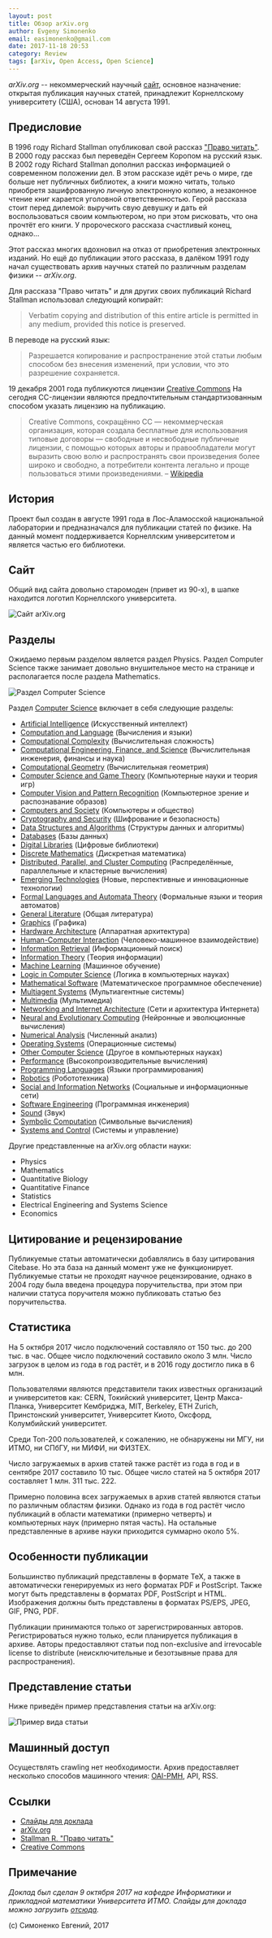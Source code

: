 ```yaml
---
layout: post
title: Обзор arXiv.org
author: Evgeny Simonenko
email: easimonenko@gmail.com
date: 2017-11-18 20:53
category: Review
tags: [arXiv, Open Access, Open Science]
---
```


*arXiv.org* -- некоммерческий научный [сайт](https://arxiv.org),
основное назначение: открытая публикация научных статей, принадлежит
Корнеллскому университету (США), основан 14 августа 1991.

<!-- end-of-lead -->

Предисловие
-----------

В 1996 году Richard Stallman опубликовал свой рассказ ["Право
читать"](https://www.gnu.org/philosophy/right-to-read.ru.html). В 2000
году рассказ был переведён Сергеем Коропом на русский язык. В 2002 году
Richard Stallman дополнил рассказ информацией о современном положении
дел. В этом рассказе идёт речь о мире, где больше нет публичных
библиотек, а книги можно читать, только приобретя зашифрованную личную
электронную копию, а незаконное чтение книг карается уголовной
ответственностью. Герой рассказа стоит перед дилемой: выручить свую
девушку и дать ей воспользоваться своим компьютером, но при этом
рисковать, что она прочтёт его книги. У пророческого рассказа счастливый
конец, однако...

Этот рассказ многих вдохновил на отказ от приобретения электронных
изданий. Но ещё до публикации этого рассказа, в далёком 1991 году начал
существовать архив научных статей по различным разделам физики --
*arXiv.org*.

Для рассказа "Право читать" и для других своих публикаций Richard
Stallman использовал следующий копирайт:

> Verbatim copying and distribution of this entire article is permitted
> in any medium, provided this notice is preserved.

В переводе на русский язык:

> Разрешается копирование и распространение этой статьи любым способом
> без внесения изменений, при условии, что это разрешение сохраняется.

19 декабря 2001 года публикуются лицензии [Creative
Commons](http://creativecommons.org/) На сегодня CC-лицензии являются
предпочтительным стандартизованным способом указать лицензию на
публикацию.

> Creative Commons, сокращённо CC — некоммерческая организация, которая
> создала бесплатные для использования типовые договоры — свободные и
> несвободные публичные лицензии, с помощью которых авторы и
> правообладатели могут выразить свою волю и распространять свои
> произведения более широко и свободно, а потребители контента легально
> и проще пользоваться этими произведениями. –
> [Wikipedia](https://ru.wikipedia.org/wiki/Creative_Commons)

История
-------

Проект был создан в августе 1991 года в Лос-Аламосской национальной
лаборатории и предназначался для публикации статей по физике. На данный
момент поддерживается Корнеллским университетом и является частью его
библиотеки.

Сайт
----

Общий вид сайта довольно старомоден (привет из 90-х), в шапке находится
логотип Корнеллского университета.

![Сайт arXiv.org](/images/arxiv.org-site.png "Сайт arXiv.org")

Разделы
-------

Ожидаемо первым разделом является раздел Physics. Раздел Computer
Science также занимает довольно внушительное место на странице и
располагается после раздела Mathematics.

![Раздел Computer Science](/images/arxiv.org-computer_science.png
"Раздел Computer Science")

Раздел [Computer Science](http://arxiv.org/corr) включает в себя
следующие разделы:

- [Artificial Intelligence](https://arxiv.org/list/cs.AI/recent)
  (Искусственный интеллект)
- [Computation and Language](https://arxiv.org/list/cs.CL/recent)
  (Вычисления и языки)
- [Computational Complexity](https://arxiv.org/list/cs.CC/recent)
  (Вычислительная сложность)
- [Computational Engineering, Finance, and Science](https://arxiv.org/list/cs.CE/recent)
  (Вычислительная инженерия, финансы и наука)
- [Computational Geometry](https://arxiv.org/list/cs.CG/recent)
  (Вычислительная геометрия)
- [Computer Science and Game Theory](https://arxiv.org/list/cs.GT/recent)
  (Компьютерные науки и теория игр)
- [Computer Vision and Pattern Recognition](https://arxiv.org/list/cs.CV/recent)
  (Компьютерное зрение и распознавание образов)
- [Computers and Society](https://arxiv.org/list/cs.CY/recent)
  (Компьютеры и общество)
- [Cryptography and Security](https://arxiv.org/list/cs.CR/recent)
  (Шифрование и безопасность)
- [Data Structures and Algorithms](https://arxiv.org/list/cs.DS/recent)
  (Структуры данных и алгоритмы)
- [Databases](https://arxiv.org/list/cs.DB/recent) (Базы данных)
- [Digital Libraries](https://arxiv.org/list/cs.DL/recent)
  (Цифровые библиотеки)
- [Discrete Mathematics](https://arxiv.org/list/cs.DM/recent)
  (Дискретная математика)
- [Distributed, Parallel, and Cluster Computing](https://arxiv.org/list/cs.DC/recent)
  (Распределённые, параллельные и кластерные вычисления)
- [Emerging Technologies](https://arxiv.org/list/cs.ET/recent)
  (Новые, перспективные и инновационные технологии)
- [Formal Languages and Automata Theory](https://arxiv.org/list/cs.FL/recent)
  (Формальные языки и теория автоматов)
- [General Literature](https://arxiv.org/list/cs.GL/recent)
  (Общая литература)
- [Graphics](https://arxiv.org/list/cs.GR/recent) (Графика)
- [Hardware Architecture](https://arxiv.org/list/cs.AR/recent)
  (Аппаратная архитектура)
- [Human-Computer Interaction](https://arxiv.org/list/cs.HC/recent)
  (Человеко-машинное взаимодействие)
- [Information Retrieval](https://arxiv.org/list/cs.IR/recent)
  (Информационный поиск)
- [Information Theory](https://arxiv.org/list/cs.IT/recent)
  (Теория информации)
- [Machine Learning](https://arxiv.org/list/cs.LG/recent)
  (Машинное обучение)
- [Logic in Computer Science](https://arxiv.org/list/cs.LO/recent)
  (Логика в компьютерных науках)
- [Mathematical Software](https://arxiv.org/list/cs.MS/recent)
  (Математическое программное обеспечение)
- [Multiagent Systems](https://arxiv.org/list/cs.MA/recent)
  (Мультиагентные системы)
- [Multimedia](https://arxiv.org/list/cs.MM/recent) (Мультимедиа)
- [Networking and Internet Architecture](https://arxiv.org/list/cs.NI/recent)
  (Сети и архитектура Интернета)
- [Neural and Evolutionary Computing](https://arxiv.org/list/cs.NE/recent)
  (Нейронные и эволюционные вычисления)
- [Numerical Analysis](https://arxiv.org/list/cs.NA/recent)
  (Численный анализ)
- [Operating Systems](https://arxiv.org/list/cs.OS/recent)
  (Операционные системы)
- [Other Computer Science](https://arxiv.org/list/cs.OH/recent)
  (Другое в компьютерных науках)
- [Performance](https://arxiv.org/list/cs.PF/recent)
  (Высокопроизводительные вычисления)
- [Programming Languages](https://arxiv.org/list/cs.PL/recent)
  (Языки программирования)
- [Robotics](https://arxiv.org/list/cs.RO/recent) (Робототехника)
- [Social and Information Networks](https://arxiv.org/list/cs.SI/recent)
  (Социальные и информационные сети)
- [Software Engineering](https://arxiv.org/list/cs.SE/recent)
  (Программная инженерия)
- [Sound](https://arxiv.org/list/cs.SD/recent) (Звук)
- [Symbolic Computation](https://arxiv.org/list/cs.SC/recent)
  (Символьные вычисления)
- [Systems and Control](https://arxiv.org/list/cs.SY/recent)
  (Системы и управление)

Другие представленные на arXiv.org области науки:

- Physics
- Mathematics
- Quantitative Biology
- Quantitative Finance
- Statistics
- Electrical Engineering and Systems Science
- Economics

Цитирование и рецензирование
----------------------------

Публикуемые статьи автоматически добавлялись в базу цитирования
Citebase. Но эта база на данный момент уже не функционирует. Публикуемые
статьи не проходят научное рецензирование, однако в 2004 году была
введена процедура поручительства, при этом при наличии статуса
поручителя можно публиковать статью без поручительства.

Статистика
----------

На 5 октября 2017 число подключений составляло от 150 тыс. до 200 тыс. в час.
Общее число подключений составило около 3 млн. Число загрузок в целом из
года в год растёт, и в 2016 году достигло пика в 6 млн.

Пользователями являются представители таких известных организаций и
университетов как: CERN, Токийский университет, Центр Макса-Планка,
Университет Кембриджа, MIT, Berkeley, ETH Zurich, Принстонский
университет, Университет Киото, Оксфорд, Колумбийский университет.

Среди Топ-200 пользователей, к сожалению, не обнаружены ни МГУ, ни ИТМО,
ни СПбГУ, ни МИФИ, ни ФИЗТЕХ.

Число загружаемых в архив статей также растёт из года в год и в сентябре
2017 составило 10 тыс. Общее число статей на 5 октября 2017 составляет 1
млн. 311 тыс. 222.

Примерно половина всех загружаемых в архив статей являются статьи по
различным областям физики. Однако из года в год растёт число публикаций
в области математики (примерно четверть) и компьютерных наук (примерно
пятая часть). На остальные представленные в архиве науки приходится
суммарно около 5%.

Особенности публикации
----------------------

Большинство публикаций представлены в формате TeX, а также в
автоматически генерируемых из него форматах PDF и PostScript. Также
могут быть представлены в форматах PDF, PostScript и HTML. Изображения
должны быть представлены в форматах PS/EPS, JPEG, GIF, PNG, PDF.

Публикации принимаются только от зарегистрированных авторов.
Регистрироваться нужно только, если планируется публикация в архиве.
Авторы предоставляют статьи под non-exclusive and irrevocable license to
distribute (неисключительные и безотзывные права для распространения).

Представление статьи
--------------------

Ниже приведён пример представления статьи на arXiv.org:

![Пример вида статьи](/images/arxiv.org-article_page.png "Пример вида статьи")

Машинный доступ
---------------

Осуществлять crawling нет необходимости. Архив предоставляет несколько способов
машинного чтения: [OAI-PMH](http://www.openarchives.org/), API, RSS.

Ссылки
------

- [Слайды для доклада](https://github.com/easimonenko/research-work/blob/master/open-science/arxiv.org-presentation/slides.pdf)
- [arXiv.org](https://arxiv.org)
- [Stallman R. "Право читать"](https://www.gnu.org/philosophy/right-to-read.ru.html)
- [Creative Commons](https://creativecommons.org/)

Примечание
----------

_Доклад был сделан 9 октября 2017 на кафедре Информатики и прикладной
математики Университета ИТМО. Слайды для доклада можно загрузить
[отсюда](https://github.com/easimonenko/research-work/blob/master/open-science/arxiv.org-presentation/slides.pdf)._

(c) Симоненко Евгений, 2017
